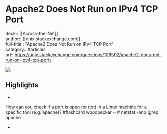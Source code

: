 # Apache2 Does Not Run on IPv4 TCP Port

deck:: [[Across-the-Net]]\
author:: [[unix.stackexchange.com]]\
full-title:: "Apache2 Does Not Run on IPv4 TCP Port"\
category:: #articles\
url:: https://unix.stackexchange.com/questions/106502/apache2-does-not-run-on-ipv4-tcp-port\

![](https://readwise-assets.s3.amazonaws.com/static/images/article1.be68295a7e40.png)

## Highlights
- 
 How can you check if a port is open (or not) in a Linux machine for a specific tool (e.g. apache)? #flashcard 
    woodpecker ~ # netstat -anp |grep apache

    
-
